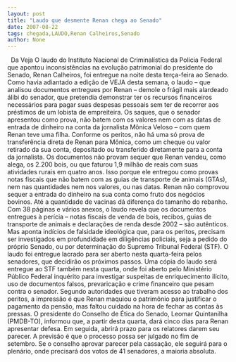 ```yaml
---
layout: post
title: "Laudo que desmente Renan chega ao Senado"
date: 2007-08-22
tags: chegada,LAUDO,Renan Calheiros,Senado
author: None
---
```

&nbsp;
Da Veja
O laudo do Instituto Nacional de Criminal&iacute;stica da Pol&iacute;cia Federal que apontou inconsist&ecirc;ncias na evolu&ccedil;&atilde;o patrimonial do presidente do Senado, Renan Calheiros, foi entregue na noite desta ter&ccedil;a-feira ao Senado. Como havia adiantado a edi&ccedil;&atilde;o de VEJA desta semana, o laudo &ndash; que analisou documentos entregues por Renan &ndash; demole o fr&aacute;gil mais alardeado &aacute;libi do senador, que pretendia demonstrar ter os recursos financeiros necess&aacute;rios para pagar suas despesas pessoais sem ter de recorrer aos pr&eacute;stimos de um lobista de empreiteira.
Os saques, que o senador apresentou como prova, n&atilde;o batem com os valores nem com as datas de entrada de dinheiro na conta da jornalista M&ocirc;nica Veloso &ndash; com quem Renan teve uma filha. Conforme os peritos, n&atilde;o h&aacute; uma s&oacute; prova de transfer&ecirc;ncia direta de Renan para M&ocirc;nica, como um cheque ou valor retirado da sua conta, depositado ou transferido diretamente para a conta da jornalista.
Os documentos n&atilde;o provam sequer que Renan vendeu, como alega, os 2.200 bois, ou que faturou 1,9 milh&atilde;o de reais com suas atividades rurais em quatro anos. Isso porque ele entregou como provas notas fiscais que n&atilde;o batem com as guias de transporte de animais (GTAs), nem nas quantidades nem nos valores, ou nas datas. Renan n&atilde;o comprovou sequer a entrada do dinheiro na sua conta como fruto dos neg&oacute;cios bovinos. At&eacute; a quantidade de vacinas d&aacute; diferen&ccedil;a do tamanho do rebanho.
Com 38 p&aacute;ginas e v&aacute;rios anexos, o laudo revela que os documentos entregues &agrave; per&iacute;cia &ndash; notas fiscais de venda de bois, recibos, guias de transporte de animais e declara&ccedil;&otilde;es de renda desde 2002 &ndash; s&atilde;o aut&ecirc;nticos. Mas aponta ind&iacute;cios de falsidade ideol&oacute;gica que, para os peritos, precisam ser investigados em profundidade em dilig&ecirc;ncias policiais, seja a pedido do pr&oacute;prio Senado, ou por determina&ccedil;&atilde;o do Supremo Tribunal Federal (STF). O laudo foi entregue lacrado para ser aberto nesta quarta-feira pelos senadores, que decidir&atilde;o os pr&oacute;ximos passos.
Uma c&oacute;pia do laudo ser&aacute; entregue ao STF tamb&eacute;m nesta quarta, onde foi aberto pelo Minist&eacute;rio P&uacute;blico Federal inqu&eacute;rito para investigar suspeitas de enriquecimento il&iacute;cito, uso de documentos falsos, prevarica&ccedil;&atilde;o e crime financeiro que pesam contra o senador. Segundo autoridades que tiveram acesso ao trabalho dos peritos, a impress&atilde;o &eacute; que Renan maquiou o patrim&ocirc;nio para justificar o pagamento da pens&atilde;o, mas faltou cuidado na hora de fechar as contas &agrave;s pressas.
O presidente do Conselho de &Eacute;tica do Senado, Leomar Quintanilha (PMDB-TO), informou que, a partir desta quarta, dar&aacute; cinco dias para Renan apresentar defesa. Em seguida, abrir&aacute; prazo para os relatores darem seu parecer. A previs&atilde;o &eacute; que o processo possa ser julgado no fim de setembro. Se o conselho aprovar parecer pela cassa&ccedil;&atilde;o, ele seguir&aacute; para o plen&aacute;rio, onde precisar&aacute; dos votos de 41 senadores, a maioria absoluta.
&nbsp;
&nbsp; 